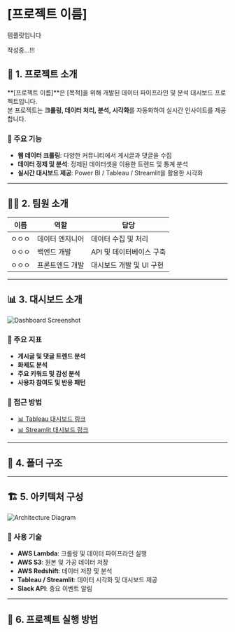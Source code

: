 # [프로젝트 이름]

템플릿입니다

작성중...!!!

## 📌 1. 프로젝트 소개
**[프로젝트 이름]**은 [목적]을 위해 개발된 데이터 파이프라인 및 분석 대시보드 프로젝트입니다.  
본 프로젝트는 **크롤링, 데이터 처리, 분석, 시각화**를 자동화하여 실시간 인사이트를 제공합니다.

### 🎯 주요 기능
- **웹 데이터 크롤링**: 다양한 커뮤니티에서 게시글과 댓글을 수집
- **데이터 정제 및 분석**: 정제된 데이터셋을 이용한 트렌드 및 통계 분석
- **실시간 대시보드 제공**: Power BI / Tableau / Streamlit을 활용한 시각화

---

## 👨‍💻 2. 팀원 소개
| 이름 | 역할 | 담당 |
|------|------|------|
| ㅇㅇㅇ | 데이터 엔지니어 | 데이터 수집 및 처리 |
| ㅇㅇㅇ | 백엔드 개발 | API 및 데이터베이스 구축 |
| ㅇㅇㅇ | 프론트엔드 개발 | 대시보드 개발 및 UI 구현 |

---

## 📊 3. 대시보드 소개
![Dashboard Screenshot](path/to/dashboard-image.png)

### 📌 주요 지표
- **게시글 및 댓글 트렌드 분석**
- **화제도 분석**
- **주요 키워드 및 감성 분석**
- **사용자 참여도 및 반응 패턴**

### 🔗 접근 방법
- [📊 Tableau 대시보드 링크](dashboard-url)
- [📊 Streamlit 대시보드 링크](dashboard-url)

---

## 📂 4. 폴더 구조

---


## 🏗️ 5. 아키텍처 구성
![Architecture Diagram](path/to/architecture-diagram.png)

### 🔧 사용 기술
- **AWS Lambda**: 크롤링 및 데이터 파이프라인 실행
- **AWS S3**: 원본 및 가공 데이터 저장
- **AWS Redshift**: 데이터 저장 및 분석
- **Tableau / Streamlit**: 데이터 시각화 및 대시보드 제공
- **Slack API**: 중요 이벤트 알림

---

## 🚀 6. 프로젝트 실행 방법

